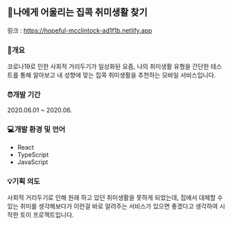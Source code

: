 ## 🤔나에게 어울리는 집콕 취미생활 찾기

링크 : https://hopeful-mcclintock-ad1f1b.netlify.app



### 👀개요

코로나19로 인한 사회적 거리두기가 일상화된 요즘, 나의 취미생활 유형을 간단한 테스트를 통해 알아보고 내 성향에 맞는 집콕 취미생활을 추천하는 모바일 서비스입니다. 



### ⏰개발 기간

2020.06.01 ~ 2020.06.



### 💻개발 환경 및 언어
- React
- TypeScript
- JavaScript



### 💡기획 의도

사회적 거리두기로 인해 원래 하고 있던 취미생활을 못하게 되었는데, 집에서 대체할 수 있는 취미를 생각해보다가 이런걸 바로 알려주는 서비스가 있으면 좋겠다고 생각하여 시작한 토이 프로젝트입니다.

